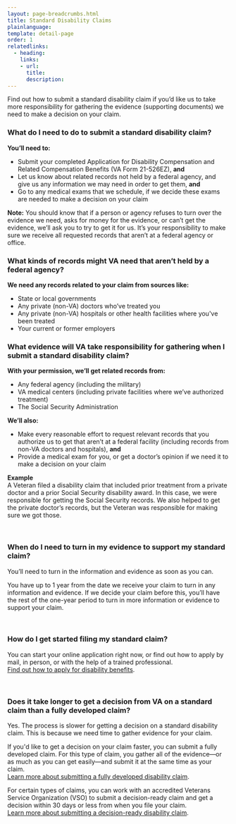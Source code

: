 ```yaml
---
layout: page-breadcrumbs.html
title: Standard Disability Claims
plainlanguage: 
template: detail-page
order: 1
relatedlinks:
  - heading: 
    links:
    - url: 
      title: 
      description: 
---
```

<div itemprop="description" class="va-introtext">
  
Find out how to submit a standard disability claim if you’d like us to take more responsibility for gathering the evidence (supporting documents) we need to make a decision on your claim. 

</div>

<div class="feature" markdown="0" itemscope itemtype="http://schema.org/Question">

<h3 itemprop="name">What do I need to do to submit a standard disability claim?</h3>
<div itemprop="acceptedAnswer" itemscope itemtype="http://schema.org/Answer">
<div itemprop="text">

**You’ll need to:**
- Submit your completed Application for Disability Compensation and Related Compensation Benefits (VA Form 21-526EZ), **and**
- Let us know about related records not held by a federal agency, and give us any information we may need in order to get them, **and**
- Go to any medical exams that we schedule, if we decide these exams are needed to make a decision on your claim

**Note:** You should know that if a person or agency refuses to turn over the evidence we need, asks for money for the evidence, or can’t get the evidence, we’ll ask you to try to get it for us. It’s your responsibility to make sure we receive all requested records that aren’t at a federal agency or office.

</div>
</div>

<h3 itemprop="name">What kinds of records might VA need that aren’t held by a federal agency?</h3>
<div itemprop="acceptedAnswer" itemscope itemtype="http://schema.org/Answer">
<div itemprop="text">

**We need any records related to your claim from sources like:**
  - State or local governments
  - Any private (non-VA) doctors who’ve treated you
  - Any private (non-VA) hospitals or other health facilities where you've been treated
  - Your current or former employers
  
</div>
</div>
</div>

### What evidence will VA take responsibility for gathering when I submit a standard disability claim?

**With your permission, we’ll get related records from:**
- Any federal agency (including the military)
- VA medical centers (including private facilities where we’ve authorized treatment)
- The Social Security Administration

**We’ll also:**
- Make every reasonable effort to request relevant records that you authorize us to get that aren’t at a federal facility (including records from non-VA doctors and hospitals), **and**
- Provide a medical exam for you, or get a doctor’s opinion if we need it to make a decision on your claim

**Example**<br>
A Veteran filed a disability claim that included prior treatment from a private doctor and a prior Social Security disability award. In this case, we were responsible for getting the Social Security records. We also helped to get the private doctor’s records, but the Veteran was responsible for making sure we got those.

<br>

### When do I need to turn in my evidence to support my standard claim?

You’ll need to turn in the information and evidence as soon as you can.

You have up to 1 year from the date we receive your claim to turn in any information and evidence. If we decide your claim before this, you’ll have the rest of the one-year period to turn in more information or evidence to support your claim.

<br>

### How do I get started filing my standard claim?

You can start your online application right now, or find out how to apply by mail, in person, or with the help of a trained professional. <br>
[Find out how to apply for disability benefits](/disability-benefits/apply/).

<br>

### Does it take longer to get a decision from VA on a standard claim than a fully developed claim?

Yes. The process is slower for getting a decision on a standard disability claim. This is because we need time to gather evidence for your claim. 

If you'd like to get a decision on your claim faster, you can submit a fully developed claim. For this type of claim, you gather all of the evidence—or as much as you can get easily—and submit it at the same time as your claim. <br>
[Learn more about submitting a fully developed disability claim](/disability-benefits/apply/evidence/fully-developed-disability-claims/).

For certain types of claims, you can work with an accredited Veterans Service Organization (VSO) to submit a decision-ready claim and get a decision within 30 days or less from when you file your claim.<br>
[Learn more about submitting a decision-ready disability claim](/disability-benefits/apply/evidence/decision-ready-claims/).

